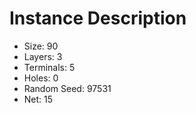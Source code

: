 # Instance Description

* Size: 90
* Layers: 3
* Terminals: 5
* Holes: 0
* Random Seed: 97531
* Net: 15
